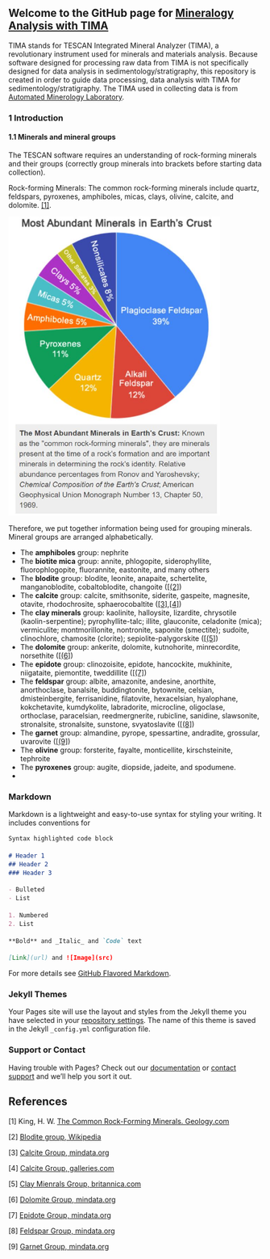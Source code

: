 ## Welcome to the GitHub page for [Mineralogy Analysis with TIMA](https://hangdeng.github.io/TIMA_for_Sedimentology/)

TIMA stands for TESCAN Integrated Mineral Analyzer (TIMA), a revolutionary instrument used for minerals and materials analysis. Because software designed for processing raw data from TIMA is not specifically designed for data analysis in sedimentology/stratigraphy, this repository is created in order to guide data processing, data analysis with TIMA for sedimentology/stratigraphy. The TIMA used in collecting data is from [Automated Minerology Laboratory](https://geology.mines.edu/laboratories/automated-mineralogy-laboratory/).

### 1 Introduction

#### 1.1 Minerals and mineral groups

The TESCAN software requires an understanding of rock-forming minerals and their groups (correctly group minerals into brackets before starting data collection).

Rock-forming Minerals: The common rock-forming minerals include quartz, feldspars, pyroxenes, amphiboles, micas, clays, olivine, calcite, and dolomite. [[1]](#1).

<p align="left">
  <img src="https://github.com/hangdeng/TIMA_for_Sedimentology/blob/master/ref_images/most_abundant_minerals_earth_crust.JPG" width="420">
 </p>

Therefore, we put together information being used for grouping minerals. Mineral groups are arranged alphabetically.

- The **amphiboles** group: nephrite
- The **biotite mica** group: annite, phlogopite, siderophyllite, fluorophlogopite, fluorannite, eastonite, and many others
- The **blodite** group: blodite, leonite, anapaite, schertelite, manganoblodite, cobaltoblodite, changoite ([[(2]](#2))
- The **calcite** group: calcite, smithsonite, siderite, gaspeite, magnesite, otavite, rhodochrosite, sphaerocobaltite ([[3]](#3),[[4]](#4))
- The **clay minerals** group: kaolinite, halloysite, lizardite, chrysotile (kaolin-serpentine); pyrophyllite-talc; illite, glauconite, celadonite (mica); vermiculite; montmorillonite, nontronite, saponite (smectite); sudoite, clinochlore, chamosite (clorite); sepiolite-palygorskite ([[(5]](#5))
- The **dolomite** group: ankerite, dolomite, kutnohorite, minrecordite, norsethite ([[(6]](#6))
- The **epidote** group: clinozoisite, epidote, hancockite, mukhinite, niigataite, piemontite, tweddillite ([[(7]](#7))
- The **feldspar** group: albite, amazonite, andesine, anorthite, anorthoclase, banalsite, buddingtonite, bytownite, celsian, dmisteinbergite, ferrisanidine, filatovite, hexacelsian, hyalophane, kokchetavite, kumdykolite, labradorite, microcline, oligoclase, orthoclase, paracelsian, reedmergnerite, rubicline, sanidine, slawsonite, stronalsite, stronalsite, sunstone, svyatoslavite ([[(8]](#8))
- The **garnet** group: almandine, pyrope, spessartine, andradite, grossular, uvarovite ([[(9]](#9))
- The **olivine** group: forsterite, fayalte, monticellite, kirschsteinite, tephroite
- The **pyroxenes** group: augite, diopside, jadeite, and spodumene.
- 

### Markdown

Markdown is a lightweight and easy-to-use syntax for styling your writing. It includes conventions for

```markdown
Syntax highlighted code block

# Header 1
## Header 2
### Header 3

- Bulleted
- List

1. Numbered
2. List

**Bold** and _Italic_ and `Code` text

[Link](url) and ![Image](src)
```

For more details see [GitHub Flavored Markdown](https://guides.github.com/features/mastering-markdown/).

### Jekyll Themes

Your Pages site will use the layout and styles from the Jekyll theme you have selected in your [repository settings](https://github.com/hangdeng/TIMA_for_Sedimentology/settings). The name of this theme is saved in the Jekyll `_config.yml` configuration file.

### Support or Contact

Having trouble with Pages? Check out our [documentation](https://help.github.com/categories/github-pages-basics/) or [contact support](https://github.com/contact) and we’ll help you sort it out.

## References
<a id="1">[1]</a> 
King, H. W. 
[The Common Rock-Forming Minerals. 
Geology.com](https://geology.com/minerals/rock-forming-minerals/)

<a id="2">[2]</a> 
[Blodite group, Wikipedia](https://en.wikipedia.org/wiki/Blodite_group)

<a id="3">[3]</a> 
[Calcite Group, mindata.org](https://www.mindat.org/min-29161.html)

<a id="4">[4]</a> 
[Calcite Group, galleries.com](http://www.galleries.com/minerals/carbonat/calcite.htm)

<a id="5">[5]</a> 
[Clay Mienrals Group, britannica.com](https://www.britannica.com/science/clay-mineral)

<a id="6">[6]</a> 
[Dolomite Group, mindata.org](https://www.mindat.org/min-29288.html)

<a id="7">[7]</a> 
[Epidote Group, mindata.org](https://www.mindat.org/min-46234.html)

<a id="8">[8]</a> 
[Feldspar Group, mindata.org](https://www.mindat.org/min-1624.html)

<a id="9">[9]</a> 
[Garnet Group, mindata.org](https://www.mindat.org/min-10272.html)


